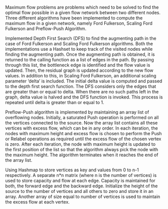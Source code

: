 Maximum flow problems are problems which need to be solved to find the optimal flow possible in a given flow network between two different nodes. Three different algorithms have been implemented to compute the maximum flow in a given network, namely Ford Fulkerson, Scaling Ford Fulkerson and Preflow-Push Algorithm. 

Implemented Depth First Search (DFS) to find the augmenting path in the case of Ford Fulkerson and Scaling Ford Fulkerson algorithms. Both the implementations use a Hashset to keep track of the visited nodes while finding the augmenting path. Once the augmenting path is obtained, it is returned to the calling function as a list of edges in the path. By passing through this list, the bottleneck edge is identified and the flow value is updated. Then, the residual graph is updated according to the new flow values. In addition to this, in Scaling Ford Fulkerson, an additional scaling parameter ‘delta’ is included. The initial delta value is computed and passed to the depth first search function. The DFS considers only the edges that are greater than or equal to delta. When there are no such paths left in the graph, delta value is halved and the DFS function is invoked. This process is repeated until delta is
greater than or equal to 1. 

Preflow-Push algorithm is implemented by maintaining an array list of overflowing nodes. Initially, a saturated Push operation is performed on all the vertices connected to the source. Now the array list contains all these vertices with excess flow, which can be in any order. In each iteration, the nodes with maximum height and excess flow is chosen to perform the Push or Relabel operations as required until the excess flow of the chosen vertex is zero. After each iteration, the node with maximum height is updated to the first
position of the list so that the algorithm always pick the node with the maximum height. The algorithm terminates when it reaches the end of the array list.

Using Hashmap to store vertices as key and values from 0 to n-1 respectively. A separate n*n matrix (where n is the number of vertices) is used to store capacity and flow at each edge. Capacity is maintained for both, the forward edge and the backward edge. Initialize the height of the source to the number of vertices and all others to zero and store it in an array. Another array of size equal to number of vertices is used to maintain the excess flow at each vertex.
